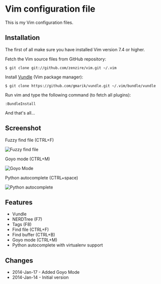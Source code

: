 Vim configuration file
======================

This is my Vim configuration files. 


Installation
------------

The first of all make sure you have installed Vim version 7.4 or higher.

Fetch the Vim source files from GitHub repository:

``
$ git clone git://github.com/zenzire/vim.git ~/.vim
``

Install [Vundle](https://github.com/gmarik/vundle) (Vim package manager):

``
$ git clone https://github.com/gmarik/vundle.git ~/.vim/bundle/vundle
``

Run vim and type the following command (to fetch all plugins):

``
:BundleInstall
``

And that's all... 

Screenshot
----------

Fuzzy find file (CTRL+F)

![Fuzzy find file](https://raw.github.com/zenzire/vimrc/master/screenshot_findfile.png)

Goyo mode (CTRL+M)

![Goyo Mode](https://raw.github.com/zenzire/vimrc/master/screenshot_goyomode.png)

Python autocomplete (CTRL+space)

![Python autocomplete](https://raw.github.com/zenzire/vimrc/master/screenshot_python.png)

Features
--------

* Vundle
* NERDTree (F7)
* Tags (F8)
* Find file (CTRL+F)
* Find buffer (CTRL+B) 
* Goyo mode (CTRL+M)
* Python autocomplete with virtualenv support


Changes
-------

* 2014-Jan-17 - Added Goyo Mode
* 2014-Jan-14 - Initial version
